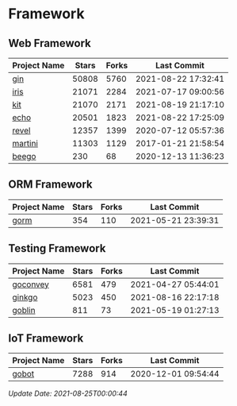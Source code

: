 # Framework

## Web Framework
| Project Name | Stars | Forks | Last Commit |
| ------------ | ----- | ----- | ----------- |
| [gin](https://github.com/gin-gonic/gin) | 50808 | 5760 | 2021-08-22 17:32:41 |
| [iris](https://github.com/kataras/iris) | 21071 | 2284 | 2021-07-17 09:00:56 |
| [kit](https://github.com/go-kit/kit) | 21070 | 2171 | 2021-08-19 21:17:10 |
| [echo](https://github.com/labstack/echo) | 20501 | 1823 | 2021-08-22 17:25:09 |
| [revel](https://github.com/revel/revel) | 12357 | 1399 | 2020-07-12 05:57:36 |
| [martini](https://github.com/go-martini/martini) | 11303 | 1129 | 2017-01-21 21:58:54 |
| [beego](https://github.com/astaxie/beego) | 230 | 68 | 2020-12-13 11:36:23 |

## ORM Framework
| Project Name | Stars | Forks | Last Commit |
| ------------ | ----- | ----- | ----------- |
| [gorm](https://github.com/jinzhu/gorm) | 354 | 110 | 2021-05-21 23:39:31 |

## Testing Framework
| Project Name | Stars | Forks | Last Commit |
| ------------ | ----- | ----- | ----------- |
| [goconvey](https://github.com/smartystreets/goconvey) | 6581 | 479 | 2021-04-27 05:44:01 |
| [ginkgo](https://github.com/onsi/ginkgo) | 5023 | 450 | 2021-08-16 22:17:18 |
| [goblin](https://github.com/franela/goblin) | 811 | 73 | 2021-05-19 01:27:13 |

## IoT Framework
| Project Name | Stars | Forks | Last Commit |
| ------------ | ----- | ----- | ----------- |
| [gobot](https://github.com/hybridgroup/gobot) | 7288 | 914 | 2020-12-01 09:54:44 |

*Update Date: 2021-08-25T00:00:44*